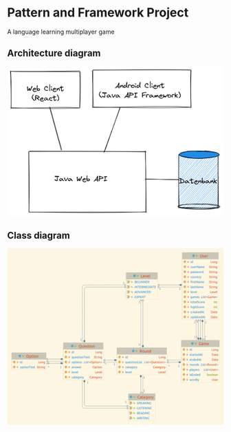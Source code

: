# Pattern and Framework Project

A language learning multiplayer game

## Architecture diagram

![alt text](diagram/architecture%20diagram.png "architecture diagram")

## Class diagram

![alt text](diagram/class%20diagram%20light.png "class diagram")